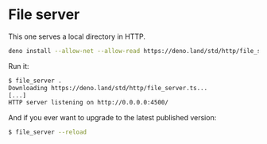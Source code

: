 # File server

This one serves a local directory in HTTP.

```sh
deno install --allow-net --allow-read https://deno.land/std/http/file_server.ts
```

Run it:

```sh
$ file_server .
Downloading https://deno.land/std/http/file_server.ts...
[...]
HTTP server listening on http://0.0.0.0:4500/
```

And if you ever want to upgrade to the latest published version:

```sh
$ file_server --reload
```
